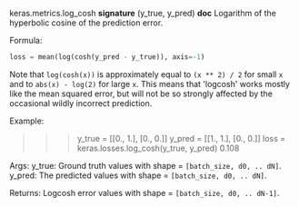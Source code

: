 keras.metrics.log_cosh
__signature__
(y_true, y_pred)
__doc__
Logarithm of the hyperbolic cosine of the prediction error.

Formula:
```python
loss = mean(log(cosh(y_pred - y_true)), axis=-1)
```

Note that `log(cosh(x))` is approximately equal to `(x ** 2) / 2` for small
`x` and to `abs(x) - log(2)` for large `x`. This means that 'logcosh' works
mostly like the mean squared error, but will not be so strongly affected by
the occasional wildly incorrect prediction.

Example:

>>> y_true = [[0., 1.], [0., 0.]]
>>> y_pred = [[1., 1.], [0., 0.]]
>>> loss = keras.losses.log_cosh(y_true, y_pred)
0.108

Args:
    y_true: Ground truth values with shape = `[batch_size, d0, .. dN]`.
    y_pred: The predicted values with shape = `[batch_size, d0, .. dN]`.

Returns:
    Logcosh error values with shape = `[batch_size, d0, .. dN-1]`.
